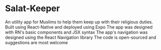 # Salat-Keeper
An utility app for Muslims to help them keep up with their religious duties.
Built using React-Native and deployed using Expo
The app was designed with RN's basic components and JSX syntax 
The app's navigation was designed using the React Navigation library
The code is open-sourced and suggestions are most welcome


